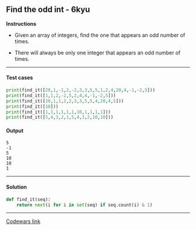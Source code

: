 ## Find the odd int - 6kyu

**Instructions**

- Given an array of integers, find the one that appears an odd number of times.

- There will always be only one integer that appears an odd number of times.

---

#### Test cases

```python
print(find_it([20,1,-1,2,-2,3,3,5,5,1,2,4,20,4,-1,-2,5]))
print(find_it([1,1,2,-2,5,2,4,4,-1,-2,5]))
print(find_it([20,1,1,2,2,3,3,5,5,4,20,4,5]))
print(find_it([10]))
print(find_it([1,1,1,1,1,1,10,1,1,1,1]))
print(find_it([5,4,3,2,1,5,4,3,2,10,10]))
```

#### Output 

```
5
-1
5
10
10
1
```

---

#### Solution

```python
def find_it(seq):
    return next(i for i in set(seq) if seq.count(i) & 1)
```

---

[Codewars link](https://www.codewars.com/kata/54da5a58ea159efa38000836)
